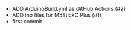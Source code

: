 -   ADD ArduinoBuild.yml as GitHub Actions (#2)
-   ADD ino files for M5StickC Plus (#1)
-   first commit
